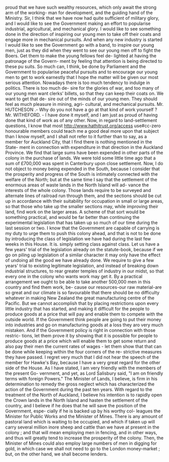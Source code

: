 proud that we have such wealthy resources, which only await the strong arm of the working- man for development, and the guiding hand of the Ministry. Sir, I think that we have now had quite sufficient of military glory, and I would like to see the Government making an effort to popularise industrial, agricultural, and mechanical glory. I would like to see something done in the direction of inspiring our young men to take off their coats and engage more in mechanical pursuits. And when any new industry is started I would like to see the Government go with a band, to inspire our young men, just as they did when they went to see our young men off to fight the Boers. Get them to make the young fellows feel de- lighted at having the patronage of the Govern- ment by feeling that attention is being directed to these pu suits. So much can, I think, be done by Parliament and the Government to popularise peaceful pursuits and to encourage our young men to get to work earnestly that I hope the matter will be given our most serious attention. Nowadays there is too much tendency to indulge in politics. There is too much de- sire for the glories of war, and too many of our young men want clerks' billets, so that they can keep their coats on. We want to get that de- sire out of the minds of our young men. They should feel as much pleasure in mining, agri- cultural, and mechanical pursuits. Mr. HUTCHESON .- Why do you not have a go at that kind of work yourself ? Mr. WITHEFORD. - I have done it myself, and I am just as proud of having done that kind of work as of any other. Now, in regard to land-settlement questions, I know that most http://www.hathitrust.org/access use#cc-zero honourable members could teach me a good deal more upon that subject than I know myself, and I shall not refer to it further than to say, as a member for Auckland City, that I find there is nothing mentioned in the State- ment in connection with expenditure in that direction in the Auckland Province. We find that large sums have been expended in other parts of the colony in the purchase of lands. We were told some little time ago that a sum of £700,000 was spent in Canterbury upon close settlement. Now, I do not object to money being expended in the South, because I consider that the prosperity and progress of the South is intimately connected with the welfare of the North; but at the same time I say that the settlement of the enormous areas of waste lands in the North Island will ad- vance the interests of the whole colony. Those lands require to be surveyed and alternate lines of railroad run through them, and the sections should be cut up in accordance with their suitability for occupation in small or large areas, so that those who take up the smaller sections may, while improving their land, find work on the larger areas. A scheme of that sort would be something practical, and would be far better than continuing the experimental legislation that has taken up so much of our time during the last session or two. I know that the Government are capable of carrying is my duty to urge them to push this colony ahead, and that is not to be done by introducing the class of legislation we have had during the last few weeks in this House. It is. simply setting class against class. Let us have a few years' trial of the legislation already on the statute-book, because if we go on piling up legislation of a similar character it may only have the effect of undoing all the good we have already done. We require to give a few years' trial to existing legitimate legislation, and instead of breaking down industrial structures, to rear greater temples of industry in our midst, so that every one in the colony who wants work may get it. By a practical arrangement we ought to be able to take another 500,000 men in this country and find them work, be- cause our resources-our raw material-are so great and our climate is so favourable that there should be no difficulty whatever in making New Zealand the great manufacturing centre of the Pacific. But we cannot accomplish that by placing restrictions upon every little industry that has started, and making it difficult for the people to produce goods at a price that will pay and enable them to compete with the outside world. If the Government think people are going to put their money into industries and go on manufacturing goods at a loss they aro very much mistaken. And if the Government policy is right in connection with those restric- tions, let them prove it by showing that it is possible for people to produce goods at a price which will enable them to get some return and also pay their men the current rates of wages - let them show that that can be done while keeping within the four corners of the re- strictive measures they have passed. I regret very much that I did not hear the speech of the member for Hawke's Bay, because I have a very great regard for the other side of the House. As I have stated, I am very friendly with the members of the present Go- vernment, and yet, as Lord Salisbury said, "I am on friendly terms with foreign Powers." The Minister of Lands, I believe, is firm in his determination to remedy the gross neglect which has characterized the action of the Government during the past ten years. With regard to the treatment of the North of Auckland, I believe his intention is to rapidly open the Crown lands in the North Island and hasten the settlement of the country, and I believe if he does that he will save the position of the Government, espe- cially if he is backed up by his worthy col- leagues the Minister for Public Works and the Minister of Mines. There is any amount of pastoral land which is waiting to be occupied, and which if taken up will carry several million inore sheep and cattle than we have at present in the colony ; and that will mean employing men in fencing, and in other ways, and thus will greatly tend to increase the prosperity of the colony. Then, the Minister of Mines could also employ large numbers of men in digging for gold, in which case we shall not need to go to the London money-market ; but, on the other hand, we shall become lenders. 